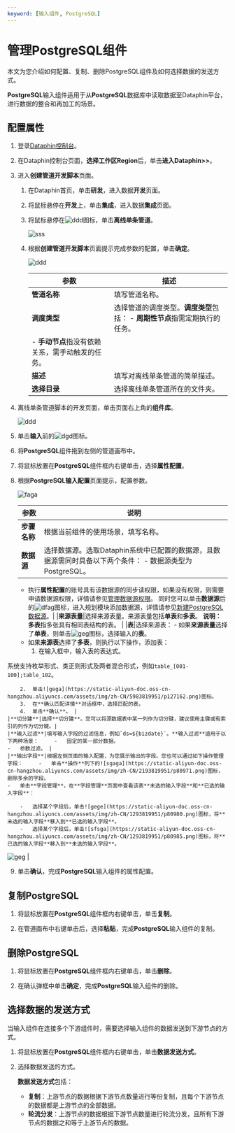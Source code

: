 ```yaml
---
keyword: [输入组件, PostgreSQL]
---
```


# 管理PostgreSQL组件

本文为您介绍如何配置、复制、删除PostgreSQL组件及如何选择数据的发送方式。

**PostgreSQL**输入组件适用于从**PostgreSQL**数据库中读取数据至Dataphin平台，进行数据的整合和再加工的场景。

## 配置属性

1.  登录[Dataphin控制台](https://dataphin.console.aliyun.com/workingArea)。

2.  在Dataphin控制台页面，**选择工作区Region**后，单击**进入Dataphin\>\>**。

3.  进入**创建管道开发脚本**页面。

    1.  在Dataphin首页，单击**研发**，进入数据**开发**页面。

    2.  将鼠标悬停在**开发**上，单击**集成**，进入数据**集成**页面。

    3.  将鼠标悬停在![ddd](https://static-aliyun-doc.oss-cn-hangzhou.aliyuncs.com/assets/img/zh-CN/2593819951/p80295.png)图标，单击**离线单条管道**。

        ![sss](https://static-aliyun-doc.oss-cn-hangzhou.aliyuncs.com/assets/img/zh-CN/3593819951/p80296.png)

    4.  根据**创建管道开发脚本**页面提示完成参数的配置，单击**确定**。

        ![ddd](https://static-aliyun-doc.oss-cn-hangzhou.aliyuncs.com/assets/img/zh-CN/3593819951/p80303.png)

        |参数|描述|
        |--|--|
        |**管道名称**|填写管道名称。|
        |**调度类型**|选择管道的调度类型。**调度类型**包括：         -   **周期性节点**指需定期执行的任务。
        -   **手动节点**指没有依赖关系，需手动触发的任务。 |
        |**描述**|填写对离线单条管道的简单描述。|
        |**选择目录**|选择离线单条管道所在的文件夹。|

4.  离线单条管道脚本的开发页面，单击页面右上角的**组件库**。

    ![ddd](https://static-aliyun-doc.oss-cn-hangzhou.aliyuncs.com/assets/img/zh-CN/3593819951/p80313.png)

5.  单击**输入**前的![dgd](https://static-aliyun-doc.oss-cn-hangzhou.aliyuncs.com/assets/img/zh-CN/3593819951/p80354.png)图标。

6.  将**PostgreSQL**组件拖到左侧的管道画布中。

7.  将鼠标放置在**PostgreSQL**组件框内右键单击，选择**属性配置**。

8.  根据**PostgreSQL输入配置**页面提示，配置参数。

    ![faga](https://static-aliyun-doc.oss-cn-hangzhou.aliyuncs.com/assets/img/zh-CN/9883819951/p86495.png)

    |参数|说明|
    |--|--|
    |**步骤名称**|根据当前组件的使用场景，填写名称。|
    |**数据源**|选择数据源。选取Dataphin系统中已配置的数据源，且数据源需同时具备以下两个条件：     -   数据源类型为PostgreSQL。
    -   执行**属性配置**的账号具有该数据源的同步读权限，如果没有权限，则需要申请数据源权限，详情请参见[管理数据源权限](/cn.zh-CN/资产中心/安全中心/我的权限/操作数据源权限.md)。
同时您可以单击**数据源**后的![dfag](https://static-aliyun-doc.oss-cn-hangzhou.aliyuncs.com/assets/img/zh-CN/2193819951/p80969.png)图标，进入规划模块添加数据源，详情请参见[新建PostgreSQL数据源](/cn.zh-CN/数仓规划/数据源/新建离线数据源/新建PostgreSQL数据源.md)。|
    |**来源表量**|选择来源表量。来源表量包括**单表**和**多表**。 **说明：** **多表**指多张具有相同表结构的表。 |
    |**表**|选择来源表：     -   如果**来源表量**选择了**单表**，则单击![geg](https://static-aliyun-doc.oss-cn-hangzhou.aliyuncs.com/assets/img/zh-CN/0193819951/p80970.png)图标，选择输入的**表**。
    -   如果**来源表**选择了**多表**，则执行以下操作，添加表：
        1.  在输入框中，输入表的表达式。

系统支持枚举形式、类正则形式及两者混合形式，例如`table_[001-100];table_102`。

        2.  单击![gega](https://static-aliyun-doc.oss-cn-hangzhou.aliyuncs.com/assets/img/zh-CN/5983819951/p127162.png)图标。
        3.  在**确认匹配详情**对话框中，选择匹配的表。
        4.  单击**确认**。 |
    |**切分建**|选择**切分建**。您可以将源数据表中某一列作为切分键，建议使用主键或有索引的列作为切分键。|
    |**输入过滤**|填写输入字段的过滤信息，例如`ds=${bizdate}`。**输入过滤**适用于以下两种场景：     -   固定的某一部分数据。
    -   参数过滤。 |
    |**输出字段**|根据左侧页面的输入配置，为您展示输出的字段。您也可以通过如下操作管理字段：     -   单击**操作**列下的![sgaga](https://static-aliyun-doc.oss-cn-hangzhou.aliyuncs.com/assets/img/zh-CN/2193819951/p80971.png)图标，删除多余的字段。
    -   单击**字段管理**，在**字段管理**页面中查看该表**未选的输入字段**和**已选的输入字段**：

        -   选择某个字段后，单击![gege](https://static-aliyun-doc.oss-cn-hangzhou.aliyuncs.com/assets/img/zh-CN/1293819951/p80980.png)图标，将**未选的输入字段**移入到**已选的输入字段**。
        -   选择某个字段后，单击![sfsga](https://static-aliyun-doc.oss-cn-hangzhou.aliyuncs.com/assets/img/zh-CN/1293819951/p80985.png)图标，将**已选的输入字段**移入到**未选的输入字段**。
![geg](https://static-aliyun-doc.oss-cn-hangzhou.aliyuncs.com/assets/img/zh-CN/1193819951/p80973.png) |

9.  单击**确认**，完成**PostgreSQL**输入组件的属性配置。


## 复制PostgreSQL

1.  将鼠标放置在**PostgreSQL**组件框内右键单击，单击**复制**。

2.  在管道画布中右键单击后，选择**粘贴**，完成**PostgreSQL**输入组件的复制。


## 删除PostgreSQL

1.  将鼠标放置在**PostgreSQL**组件框内右键单击，单击**删除**。

2.  在确认弹框中单击**确定**，完成**PostgreSQL**输入组件的删除。


## 选择数据的发送方式

当输入组件在连接多个下游组件时，需要选择输入组件的数据发送到下游节点的方式。

1.  将鼠标放置在**PostgreSQL**组件框内右键单击，单击**数据发送方式**。

2.  选择数据发送的方式。

    **数据发送方式**包括：

    -   **复制**：上游节点的数据根据下游节点数量进行等份复制，且每个下游节点的数据都是上游节点的全部数据。
    -   **轮流分发**：上游节点的数据根据下游节点数量进行轮流分发，且所有下游节点的数据之和等于上游节点的数据。

